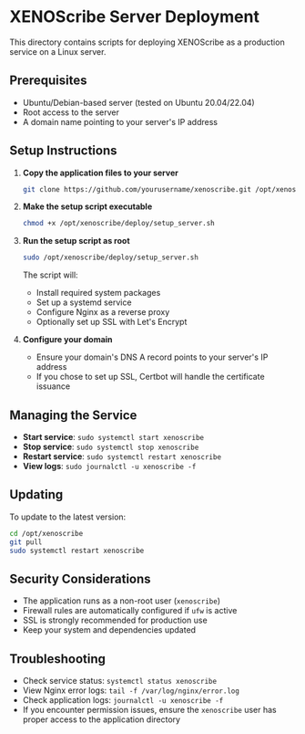 # XENOScribe Server Deployment

This directory contains scripts for deploying XENOScribe as a production service on a Linux server.

## Prerequisites

- Ubuntu/Debian-based server (tested on Ubuntu 20.04/22.04)
- Root access to the server
- A domain name pointing to your server's IP address

## Setup Instructions

1. **Copy the application files to your server**
   ```bash
   git clone https://github.com/yourusername/xenoscribe.git /opt/xenoscribe
   ```

2. **Make the setup script executable**
   ```bash
   chmod +x /opt/xenoscribe/deploy/setup_server.sh
   ```

3. **Run the setup script as root**
   ```bash
   sudo /opt/xenoscribe/deploy/setup_server.sh
   ```
   The script will:
   - Install required system packages
   - Set up a systemd service
   - Configure Nginx as a reverse proxy
   - Optionally set up SSL with Let's Encrypt

4. **Configure your domain**
   - Ensure your domain's DNS A record points to your server's IP address
   - If you chose to set up SSL, Certbot will handle the certificate issuance

## Managing the Service

- **Start service**: `sudo systemctl start xenoscribe`
- **Stop service**: `sudo systemctl stop xenoscribe`
- **Restart service**: `sudo systemctl restart xenoscribe`
- **View logs**: `sudo journalctl -u xenoscribe -f`

## Updating

To update to the latest version:

```bash
cd /opt/xenoscribe
git pull
sudo systemctl restart xenoscribe
```

## Security Considerations

- The application runs as a non-root user (`xenoscribe`)
- Firewall rules are automatically configured if `ufw` is active
- SSL is strongly recommended for production use
- Keep your system and dependencies updated

## Troubleshooting

- Check service status: `systemctl status xenoscribe`
- View Nginx error logs: `tail -f /var/log/nginx/error.log`
- Check application logs: `journalctl -u xenoscribe -f`
- If you encounter permission issues, ensure the `xenoscribe` user has proper access to the application directory
